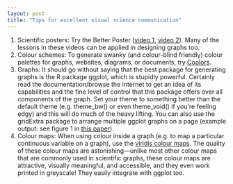 ```yaml
---  
layout: post  
title: "Tips for excellent visual science communication"  
---  
```


1. Scientific posters: Try the Better Poster ([video 1](https://www.youtube.com/watch?v=1RwJbhkCA58), [video 2](https://www.youtube.com/watch?v=SYk29tnxASs)). Many of the lessons in these videos can be applied in designing graphs too.  
2. Colour schemes: To generate swanky (and colour-blind friendly) colour palettes for graphs, websites, diagrams, or documents, try [Coolors](https://coolors.co/).  
3. Graphs: It should go without saying that the best package for generating graphs is the R package ggplot, which is stupidly powerful. Certainly read the documentation/browse the internet to get an idea of its capabilities and the fine level of control that this package offers over all components of the graph. Set your theme to something better than the default theme (e.g. theme_bw() or even theme_void() if you're feeling edgy) and this will do much of the heavy lifting. You can also use the gridExtra package to arrange multiple ggplot graphs on a page (example output: see figure 1 in [this paper](https://www.publish.csiro.au/sr/pdf/SR23168)).    
4. Colour maps: When using colour inside a graph (e.g. to map a particular continuous variable on a graph), use the [viridis colour maps](https://cran.r-project.org/web/packages/viridis/vignettes/intro-to-viridis.html). The quality of these colour maps are astonishing—unlike most other colour maps that are commonly used in scientific graphs, these colour maps are attractive, visually meaningful, and accessible, and they even work printed in greyscale! They easily integrate with ggplot too.  
